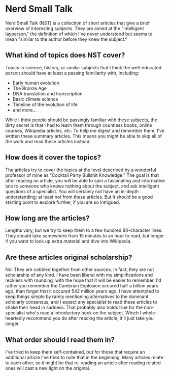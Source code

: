 Nerd Small Talk
===============

Nerd Small Talk (NST) is a collection of short articles that give a brief
overview of interesting subjects.  They are aimed at the "intelligent
layperson," the definition of which I've never understood but seems to mean
"similar to the author before they knew the subject."

What kind of topics does NST cover?
-----------------------------------
Topics in science, history, or similar subjects that I think the well-educated
person should have at least a passing familiarity with, including:

* Early human evolution
* The Bronze Age
* DNA translation and transcription
* Basic climate science
* Timeline of the evolution of life
* and more...

While I think people should be passingly familiar with these subjects, the
dirty secret is that I had to learn them through countless books, online
courses, Wikipedia articles, etc.  To help me digest and remember them, I've
written these summary articles.  This means you might be able to skip all of
the work and read these articles instead.

How does it cover the topics?
-----------------------------
The articles try to cover the topics at the level described by a wonderful
professor of mine as "Cocktail Party Bullshit Knowledge."  The goal is that
after reading an article, you will be able to spin a fascinating and
informative tale to someone who knows nothing about the subject, and ask
intelligent questions of a specialist.  You will certainly not have an in-depth
understanding; at least not from these articles.  But it should be a good
starting point to explore further, if you are so intrigued.

How long are the articles?
--------------------------
Lengths vary, but we try to keep them to a few hundred 80-character lines.
They should take somewhere from 15 minutes to an hour to read, but longer if
you want to look up extra material and dive into Wikipedia.

Are these articles original scholarship?
----------------------------------------
No!  They are cobbled together from other sources.  In fact, they are not
scholarship of any kind.  I have been liberal with my simplifications and
reckless with rounding, with the hope that it will be easier to remember.  I'd
rather you remember the Cambrian Explosion occured half a billion years ago,
than forget that it occured 542 million years ago.  I have attempted to keep
things simple by rarely mentioning alternatives to the dominant scholarly
consensus, and I expect any specialist to read these articles to shake their
head in sadness.  That probably also holds true for the non-specialist who's
read a introductory book on the subject.  Which I whole-heartedly recommend you
do after reading the article; it'll just take you longer.


What order should I read them in?
---------------------------------
I've tried to keep them self-contained, but for those that require an
additional article I've tried to note that in the beginning.  Many articles
relate to each other, so it might be that re-reading an article after reading
related ones will cast a new light on the original.
